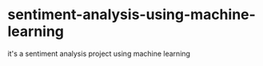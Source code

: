# sentiment-analysis-using-machine-learning
it's a sentiment analysis project using machine learning
